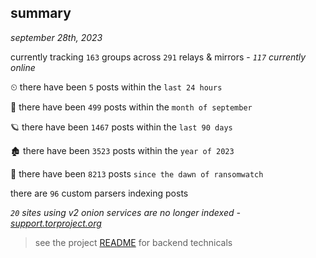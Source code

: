 
## summary
_september 28th, 2023_

currently tracking `163` groups across `291` relays & mirrors - _`117` currently online_

⏲ there have been `5` posts within the `last 24 hours`

🦈 there have been `499` posts within the `month of september`

🪐 there have been `1467` posts within the `last 90 days`

🏚 there have been `3523` posts within the `year of 2023`

🦕 there have been `8213` posts `since the dawn of ransomwatch`

there are `96` custom parsers indexing posts

_`20` sites using v2 onion services are no longer indexed - [support.torproject.org](https://support.torproject.org/onionservices/v2-deprecation/)_

> see the project [README](https://github.com/joshhighet/ransomwatch#ransomwatch--) for backend technicals

